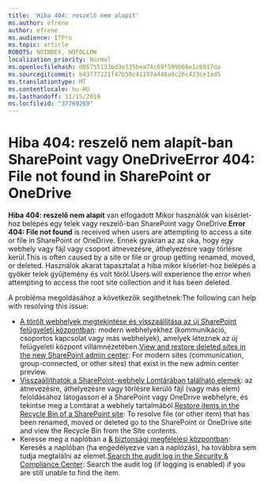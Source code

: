 ```yaml
---
title: 'Hiba 404: reszelő nem alapít'
ms.author: efrene
author: efrene
ms.audience: ITPro
ms.topic: article
ROBOTS: NOINDEX, NOFOLLOW
localization_priority: Normal
ms.openlocfilehash: d05755133bd3e335bea74c69f599b66e1c6017da
ms.sourcegitcommit: b43f77221f47b50c41197a448a9c26c423ce1ad5
ms.translationtype: MT
ms.contentlocale: hu-HU
ms.lasthandoff: 11/15/2019
ms.locfileid: "37769269"
---
```

# <a name="error-404-file-not-found-in-sharepoint-or-onedrive"></a><span data-ttu-id="caf10-102">Hiba 404: reszelő nem alapít-ban SharePoint vagy OneDrive</span><span class="sxs-lookup"><span data-stu-id="caf10-102">Error 404: File not found in SharePoint or OneDrive</span></span>

<span data-ttu-id="caf10-103">**Hiba 404: reszelő nem alapít** van elfogadott Mikor használók van kísérlet-hoz belépés egy telek vagy reszelő-ban SharePoint vagy OneDrive.</span><span class="sxs-lookup"><span data-stu-id="caf10-103">**Error 404: File not found** is received when users are attempting to access a site or file in SharePoint or OneDrive.</span></span> <span data-ttu-id="caf10-104">Ennek gyakran az az oka, hogy egy webhely vagy fájl vagy csoport átnevezésre, áthelyezésre vagy törlésre kerül.</span><span class="sxs-lookup"><span data-stu-id="caf10-104">This is often caused by a site or file or group getting renamed, moved, or deleted.</span></span>
<span data-ttu-id="caf10-105">Használók akarat tapasztalat a hiba mikor kísérlet-hoz belépés a gyökér telek gyűjtemény és volt töröl.</span><span class="sxs-lookup"><span data-stu-id="caf10-105">Users will experience the error when attempting to access the root site collection and it has been deleted.</span></span>

<span data-ttu-id="caf10-106">A probléma megoldásához a következők segíthetnek:</span><span class="sxs-lookup"><span data-stu-id="caf10-106">The following can help with resolving this issue:</span></span>
- <span data-ttu-id="caf10-107">[A törölt webhelyek megtekintése és visszaállítása az új SharePoint felügyeleti központban](https://docs.microsoft.com/sharepoint/view-and-restore-deleted-sites-in-new-admin-center): modern webhelyekhez (kommunikáció, csoportos kapcsolat vagy más webhelyek), amelyek léteznek az új felügyeleti központ villámnézetében.</span><span class="sxs-lookup"><span data-stu-id="caf10-107">[View and restore deleted sites in the new SharePoint admin center](https://docs.microsoft.com/sharepoint/view-and-restore-deleted-sites-in-new-admin-center):  For modern sites (communication, group-connected, or other sites) that exist in the new admin center preview.</span></span>
- <span data-ttu-id="caf10-108">[Visszaállíthatók a SharePoint-webhely Lomtárában található elemek](https://support.office.com/article/Restore-items-in-the-Recycle-Bin-of-a-SharePoint-site-6df466b6-55f2-4898-8d6e-c0dff851a0be): az átnevezésre, áthelyezésre vagy törlésre kerülő fájl (vagy más elem) feloldásához látogasson el a SharePoint vagy OneDrive webhelyre, és tekintse meg a Lomtárat a webhely tartalmából.</span><span class="sxs-lookup"><span data-stu-id="caf10-108">[Restore items in the Recycle Bin of a SharePoint site](https://support.office.com/article/Restore-items-in-the-Recycle-Bin-of-a-SharePoint-site-6df466b6-55f2-4898-8d6e-c0dff851a0be):  To resolve file (or other item) that has been renamed, moved or deleted go to the SharePoint or OneDrive site and view the Recycle Bin from the Site contents.</span></span>
- <span data-ttu-id="caf10-109">Keresse meg a naplóban a [ &amp; biztonsági megfelelési központban](https://docs.microsoft.com/office365/securitycompliance/search-the-audit-log-in-security-and-compliance): Keresés a naplóban (ha engedélyezve van a naplózás), ha továbbra sem tudja megtalálni az elemet.</span><span class="sxs-lookup"><span data-stu-id="caf10-109">[Search the audit log in the Security &amp; Compliance Center](https://docs.microsoft.com/office365/securitycompliance/search-the-audit-log-in-security-and-compliance):  Search the audit log (if logging is enabled) if you are still unable to find the item.</span></span>